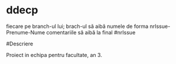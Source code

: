 ddecp
=====

fiecare pe branch-ul lui; brach-ul să aibă numele de forma  nrIssue-Prenume-Nume
comentariile să aibă la final #nrIssue

#Descriere

Proiect in echipa pentru facultate, an 3.
